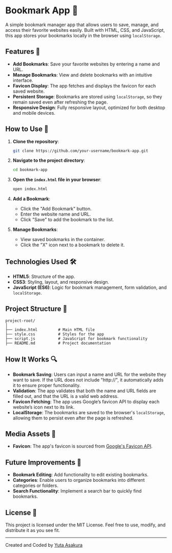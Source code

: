 # Bookmark App 🔖

A simple bookmark manager app that allows users to save, manage, and access their favorite websites easily. Built with HTML, CSS, and JavaScript, this app stores your bookmarks locally in the browser using `localStorage`.

## Features 🚀

- **Add Bookmarks**: Save your favorite websites by entering a name and URL.
- **Manage Bookmarks**: View and delete bookmarks with an intuitive interface.
- **Favicon Display**: The app fetches and displays the favicon for each saved website.
- **Persistent Storage**: Bookmarks are stored using `localStorage`, so they remain saved even after refreshing the page.
- **Responsive Design**: Fully responsive layout, optimized for both desktop and mobile devices.

## How to Use 🔧

1. **Clone the repository**:
   ```bash
   git clone https://github.com/your-username/bookmark-app.git
   ```

2. **Navigate to the project directory**:
   ```bash
   cd bookmark-app
   ```

3. **Open the `index.html` file in your browser**:
   ```bash
   open index.html
   ```

4. **Add a Bookmark**:
   - Click the "Add Bookmark" button.
   - Enter the website name and URL.
   - Click "Save" to add the bookmark to the list.

5. **Manage Bookmarks**:
   - View saved bookmarks in the container.
   - Click the "X" icon next to a bookmark to delete it.

## Technologies Used 🛠️

- **HTML5**: Structure of the app.
- **CSS3**: Styling, layout, and responsive design.
- **JavaScript (ES6)**: Logic for bookmark management, form validation, and `localStorage`.

## Project Structure 📂

```
project-root/
│
├── index.html         # Main HTML file
├── style.css          # Styles for the app
├── script.js          # JavaScript for bookmark functionality
├── README.md          # Project documentation
```

## How It Works 🔍

- **Bookmark Saving**: Users can input a name and URL for the website they want to save. If the URL does not include "http://", it automatically adds it to ensure proper functionality.
- **Validation**: The app validates that both the name and URL fields are filled out, and that the URL is a valid web address.
- **Favicon Fetching**: The app uses Google’s favicon API to display each website’s icon next to its link.
- **LocalStorage**: The bookmarks are saved to the browser's `localStorage`, allowing them to persist even after the page is refreshed.

## Media Assets 🎨

- **Favicon**: The app's favicon is sourced from [Google's Favicon API](https://www.google.com/s2/favicons?domain=asakurayuta.dev).

## Future Improvements 🔧

- **Bookmark Editing**: Add functionality to edit existing bookmarks.
- **Categories**: Enable users to organize bookmarks into different categories or folders.
- **Search Functionality**: Implement a search bar to quickly find bookmarks.

## License 📄

This project is licensed under the MIT License. Feel free to use, modify, and distribute it as you see fit.

---

Created and Coded by [Yuta Asakura](https://asakurayuta.dev)
